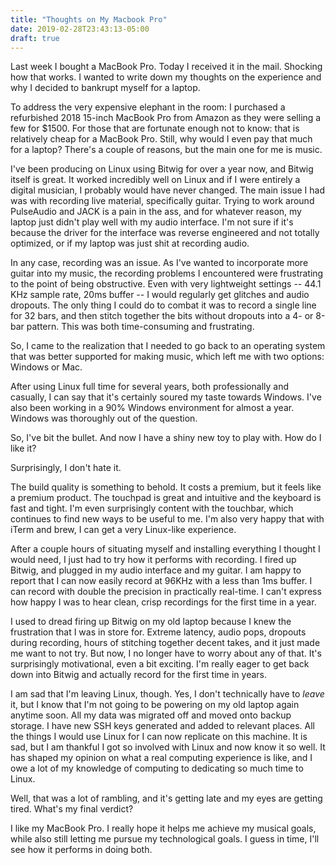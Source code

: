 ```yaml
---
title: "Thoughts on My Macbook Pro"
date: 2019-02-28T23:43:13-05:00
draft: true
---
```


Last week I bought a MacBook Pro. Today I received it in the mail. Shocking how that works. I wanted to write down my thoughts on the experience and why I decided to bankrupt myself for a laptop.

To address the very expensive elephant in the room: I purchased a refurbished 2018 15-inch MacBook Pro from Amazon as they were selling a few for $1500. For those that are fortunate enough not to know: that is relatively cheap for a MacBook Pro. Still, why would I even pay that much for a laptop? There's a couple of reasons, but the main one for me is music.

I've been producing on Linux using Bitwig for over a year now, and Bitwig itself is great. It worked incredibly well on Linux and if I were entirely a digital musician, I probably would have never changed. The main issue I had was with recording live material, specifically guitar. Trying to work around PulseAudio and JACK is a pain in the ass, and for whatever reason, my laptop just didn't play well with my audio interface. I'm not sure if it's because the driver for the interface was reverse engineered and not totally optimized, or if my laptop was just shit at recording audio.

In any case, recording was an issue. As I've wanted to incorporate more guitar into my music, the recording problems I encountered were frustrating to the point of being obstructive. Even with very lightweight settings -- 44.1 KHz sample rate, 20ms buffer -- I would regularly get glitches and audio dropouts. The only thing I could do to combat it was to record a single line for 32 bars, and then stitch together the bits without dropouts into a 4- or 8-bar pattern. This was both time-consuming and frustrating.

So, I came to the realization that I needed to go back to an operating system that was better supported for making music, which left me with two options: Windows or Mac.

After using Linux full time for several years, both professionally and casually, I can say that it's certainly soured my taste towards Windows. I've also been working in a 90% Windows environment for almost a year. Windows was thoroughly out of the question.

So, I've bit the bullet. And now I have a shiny new toy to play with. How do I like it?

Surprisingly, I don't hate it.

The build quality is something to behold. It costs a premium, but it feels like a premium product. The touchpad is great and intuitive and the keyboard is fast and tight. I'm even surprisingly content with the touchbar, which continues to find new ways to be useful to me. I'm also very happy that with iTerm and brew, I can get a very Linux-like experience.

After a couple hours of situating myself and installing everything I thought I would need, I just had to try how it performs with recording. I fired up Bitwig, and plugged in my audio interface and my guitar. I am happy to report that I can now easily record at 96KHz with a less than 1ms buffer. I can record with double the precision in practically real-time. I can't express how happy I was to hear clean, crisp recordings for the first time in a year.

I used to dread firing up Bitwig on my old laptop because I knew the frustration that I was in store for. Extreme latency, audio pops, dropouts during recording, hours of stitching together decent takes, and it just made me want to not try. But now, I no longer have to worry about any of that. It's surprisingly motivational, even a bit exciting. I'm really eager to get back down into Bitwig and actually record for the first time in years. 

I am sad that I'm leaving Linux, though. Yes, I don't technically have to *leave* it, but I know that I'm not going to be powering on my old laptop again anytime soon. All my data was migrated off and moved onto backup storage. I have new SSH keys generated and added to relevant places. All the things I would use Linux for I can now replicate on this machine. It is sad, but I am thankful I got so involved with Linux and now know it so well. It has shaped my opinion on what a real computing experience is like, and I owe a lot of my knowledge of computing to dedicating so much time to Linux.

Well, that was a lot of rambling, and it's getting late and my eyes are getting tired. What's my final verdict?

I like my MacBook Pro. I really hope it helps me achieve my musical goals, while also still letting me pursue my technological goals. I guess in time, I'll see how it performs in doing both.